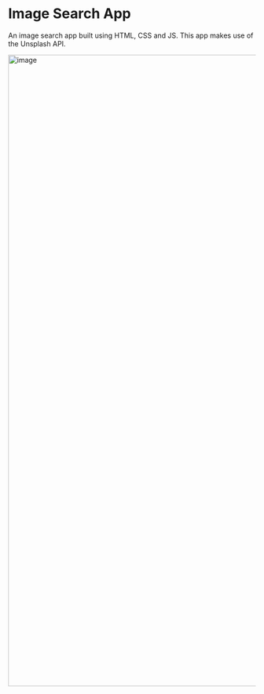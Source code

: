 # Image Search App

An image search app built using HTML, CSS and JS. This app makes use of the Unsplash API.

<img width="1287" alt="image" src="https://github.com/stephenkettley/image-search-app/assets/109079565/fc290170-4840-450c-b5ad-21c4889ebc05">

